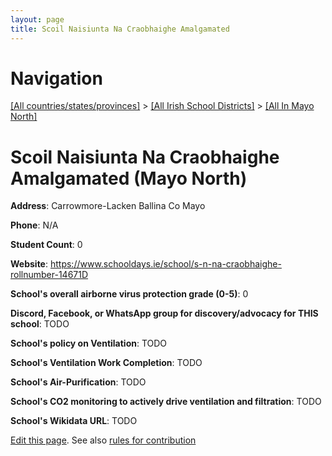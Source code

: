 ```yaml
---
layout: page
title: Scoil Naisiunta Na Craobhaighe Amalgamated
---
```

# Navigation

[[All countries/states/provinces]](../../..) > [[All Irish School Districts]](../..) > [[All In Mayo North]](..)

# Scoil Naisiunta Na Craobhaighe Amalgamated (Mayo North)

**Address**: Carrowmore-Lacken Ballina Co Mayo

**Phone**: N/A

**Student Count**: 0

**Website**: <https://www.schooldays.ie/school/s-n-na-craobhaighe-rollnumber-14671D>

**School's overall airborne virus protection grade (0-5)**: 0

**Discord, Facebook, or WhatsApp group for discovery/advocacy for THIS school**: TODO

**School's policy on Ventilation**: TODO

**School's Ventilation Work Completion**: TODO

**School's Air-Purification**: TODO

**School's CO2 monitoring to actively drive ventilation and filtration**: TODO

**School's Wikidata URL**: TODO


[Edit this page](https://github.com/ventilate-schools/Ireland/edit/main/./Mayo_North/Scoil_Naisiunta_Na_Craobhaighe_Amalgamated.md). See also [rules for contribution](../../../contribution-rules/)